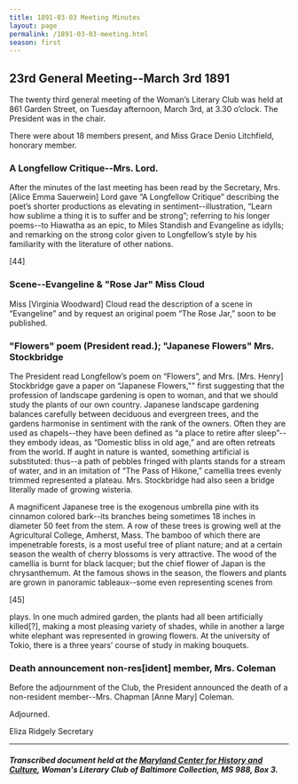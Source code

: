 ```yaml
---
title: 1891-03-03 Meeting Minutes
layout: page
permalink: /1891-03-03-meeting.html
season: first
---
```


<style>
    #maincontent{
        font-size:1.4em;
    }
</style>
## 23rd General Meeting--March 3rd 1891

The twenty third general meeting of the Woman’s Literary Club was held at 861 Garden Street, on Tuesday afternoon, March 3rd, at 3.30 o’clock. The President was in the chair.

There were about 18 members present, and Miss Grace Denio Litchfield, honorary member.

### A Longfellow Critique--Mrs. Lord.

After the minutes of the last meeting has been read by the Secretary, Mrs. [Alice Emma Sauerwein] Lord gave “A Longfellow Critique” describing the poet’s shorter productions as elevating in sentiment--illustration, “Learn how sublime a thing it is to suffer and be strong”; referring to his longer poems--to Hiawatha as an epic, to Miles Standish and Evangeline as idylls; and remarking on the strong color given to Longfellow’s style by his familiarity with the literature of other nations.

[44]

### Scene--Evangeline & "Rose Jar" Miss Cloud

Miss [Virginia Woodward] Cloud read the description of a scene in “Evangeline” and by request an original poem “The Rose Jar,” soon to be published.

### "Flowers" poem (President read.); "Japanese Flowers" Mrs. Stockbridge

The President read Longfellow’s poem on “Flowers”, and Mrs. [Mrs. Henry] Stockbridge gave a paper on “Japanese Flowers,"" first suggesting that the profession of landscape gardening is open to woman, and that we should study the plants of our own country. Japanese landscape gardening balances carefully between deciduous and evergreen trees, and the gardens harmonise in sentiment with the rank of the owners. Often they are used as chapels--they have been defined as “a place to retire after sleep”--they embody ideas, as “Domestic bliss in old age,” and are often retreats from the world. If aught in nature is wanted, something artificial is substituted: thus--a path of pebbles fringed with plants stands for a stream of water, and in an imitation of “The Pass of Hikone,” camellia trees evenly trimmed represented a plateau. Mrs. Stockbridge had also seen a bridge literally made of growing wisteria.

A magnificent Japanese tree is the exogenous umbrella pine with its cinnamon colored bark--its branches being sometimes 18 inches in diameter 50 feet from the stem. A row of these trees is growing well at the Agricultural College, Amherst, Mass. The bamboo of which there are impenetrable forests, is a most useful tree of pliant nature; and at a certain season the wealth of cherry blossoms is very attractive. The wood of the camellia is burnt for black lacquer; but the chief flower of Japan is the chrysanthemum. At the famous shows in the season, the flowers and plants are grown in panoramic tableaux--some even representing scenes from

[45]

plays. In one much admired garden, the plants had all been artificially killed[?], making a most pleasing variety of shades, while in another a large white elephant was represented in growing flowers. At the university of Tokio, there is a three years’ course of study in making bouquets.

### Death announcement non-res[ident] member, Mrs. Coleman

Before the adjournment of the Club, the President announced the death of a non-resident member--Mrs. Chapman [Anne Mary] Coleman.

Adjourned.

Eliza Ridgely
Secretary

<hr>

##### Transcribed document held at the [Maryland Center for History and Culture](http://mdhs.org/), Woman's Literary Club of Baltimore Collection, MS 988, Box 3. 